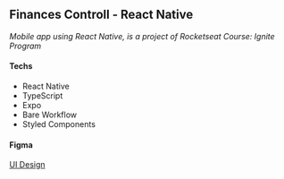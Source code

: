 ## Finances Controll - React Native

*Mobile app using React Native, is a project of Rocketseat Course: Ignite Program*

#### Techs

- React Native
- TypeScript
- Expo
- Bare Workflow
- Styled Components

#### Figma

[UI Design](https://www.figma.com/file/vmgGZo3K8cXHWoRBc1G7oY/GoFinances-Ignite-(Copy)?node-id=0%3A1)
